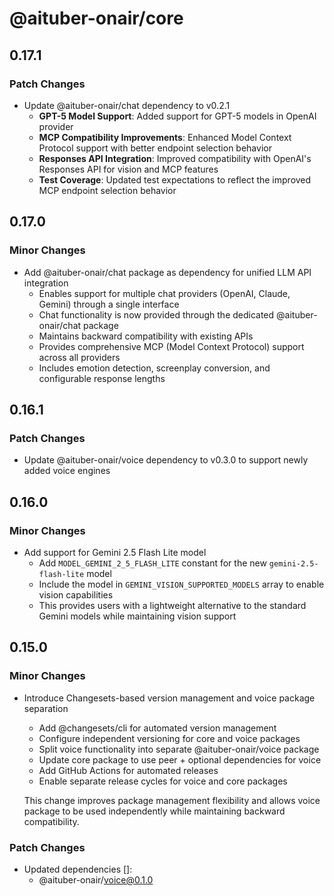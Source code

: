 # @aituber-onair/core

## 0.17.1

### Patch Changes

- Update @aituber-onair/chat dependency to v0.2.1
  - **GPT-5 Model Support**: Added support for GPT-5 models in OpenAI provider
  - **MCP Compatibility Improvements**: Enhanced Model Context Protocol support with better endpoint selection behavior
  - **Responses API Integration**: Improved compatibility with OpenAI's Responses API for vision and MCP features
  - **Test Coverage**: Updated test expectations to reflect the improved MCP endpoint selection behavior

## 0.17.0

### Minor Changes

- Add @aituber-onair/chat package as dependency for unified LLM API integration
  - Enables support for multiple chat providers (OpenAI, Claude, Gemini) through a single interface
  - Chat functionality is now provided through the dedicated @aituber-onair/chat package
  - Maintains backward compatibility with existing APIs
  - Provides comprehensive MCP (Model Context Protocol) support across all providers
  - Includes emotion detection, screenplay conversion, and configurable response lengths

## 0.16.1

### Patch Changes

- Update @aituber-onair/voice dependency to v0.3.0 to support newly added voice engines

## 0.16.0

### Minor Changes

- Add support for Gemini 2.5 Flash Lite model
  - Add `MODEL_GEMINI_2_5_FLASH_LITE` constant for the new `gemini-2.5-flash-lite` model
  - Include the model in `GEMINI_VISION_SUPPORTED_MODELS` array to enable vision capabilities
  - This provides users with a lightweight alternative to the standard Gemini models while maintaining vision support

## 0.15.0

### Minor Changes

- Introduce Changesets-based version management and voice package separation

  - Add @changesets/cli for automated version management  
  - Configure independent versioning for core and voice packages
  - Split voice functionality into separate @aituber-onair/voice package
  - Update core package to use peer + optional dependencies for voice
  - Add GitHub Actions for automated releases
  - Enable separate release cycles for voice and core packages

  This change improves package management flexibility and allows voice package to be used independently while maintaining backward compatibility.

### Patch Changes

- Updated dependencies []:
  - @aituber-onair/voice@0.1.0
